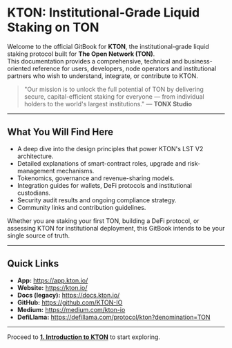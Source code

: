 # KTON: Institutional-Grade Liquid Staking on TON

Welcome to the official GitBook for **KTON**, the institutional-grade liquid staking protocol built for **The Open Network (TON)**.  
This documentation provides a comprehensive, technical and business-oriented reference for users, developers, node operators and institutional partners who wish to understand, integrate, or contribute to KTON.

> "Our mission is to unlock the full potential of TON by delivering secure, capital-efficient staking for everyone — from individual holders to the world's largest institutions." — **TONX Studio**

---

## What You Will Find Here

* A deep dive into the design principles that power KTON's LST V2 architecture.
* Detailed explanations of smart-contract roles, upgrade and risk-management mechanisms.
* Tokenomics, governance and revenue-sharing models.
* Integration guides for wallets, DeFi protocols and institutional custodians.
* Security audit results and ongoing compliance strategy.
* Community links and contribution guidelines.

Whether you are staking your first TON, building a DeFi protocol, or assessing KTON for institutional deployment, this GitBook intends to be your single source of truth.

---

## Quick Links

* **App:** <https://app.kton.io/>
* **Website:** <https://kton.io/>
* **Docs (legacy):** <https://docs.kton.io/>
* **GitHub:** <https://github.com/KTON-IO>
* **Medium:** <https://medium.com/kton-io>
* **DefiLlama:** <https://defillama.com/protocol/kton?denomination=TON>

---

Proceed to **[1. Introduction to KTON](01-Introduction-to-KTON.md)** to start exploring. 